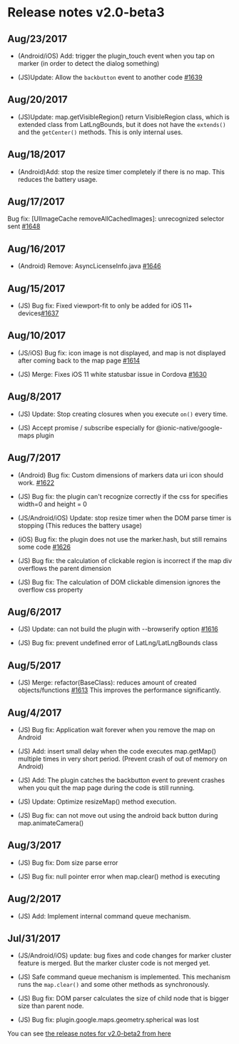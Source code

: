 # Release notes v2.0-beta3

## Aug/23/2017

- (Android/iOS) Add: trigger the plugin_touch event when you tap on marker (in order to detect the dialog something)

- (JS)Update: Allow the `backbutton` event to another code [#1639](https://github.com/mapsplugin/cordova-plugin-googlemaps/issues/1639)

## Aug/20/2017

- (JS)Update: map.getVisibleRegion() return VisibleRegion class, which is extended class from LatLngBounds, but it does not have the `extends()` and the `getCenter()` methods.
  This is only internal uses.

## Aug/18/2017

- (Android)Add: stop the resize timer completely if there is no map. This reduces the battery usage.

## Aug/17/2017

Bug fix: [UIImageCache removeAllCachedImages]: unrecognized selector sent [#1648](https://github.com/mapsplugin/cordova-plugin-googlemaps/issues/1648)

## Aug/16/2017

- (Android) Remove: AsyncLicenseInfo.java [#1646](https://github.com/mapsplugin/cordova-plugin-googlemaps/issues/1646)

## Aug/15/2017

- (JS) Bug fix: Fixed viewport-fit to only be added for iOS 11+ devices[#1637](https://github.com/mapsplugin/cordova-plugin-googlemaps/issues/1637)

## Aug/10/2017

- (JS/iOS) Bug fix: icon image is not displayed, and map is not displayed after coming back to the map page [#1614](https://github.com/mapsplugin/cordova-plugin-googlemaps/issues/1614)

- (JS) Merge: Fixes iOS 11 white statusbar issue in Cordova [#1630](https://github.com/mapsplugin/cordova-plugin-googlemaps/issues/1630)


## Aug/8/2017

- (JS) Update: Stop creating closures when you execute `on()` every time.

- (JS) Accept promise / subscribe especially for @ionic-native/google-maps plugin

## Aug/7/2017

- (Android) Bug fix: Custom dimensions of markers data uri icon should work. [#1622](https://github.com/mapsplugin/cordova-plugin-googlemaps/issues/1622)

- (JS) Bug fix: the plugin can't recognize correctly if the css for <body> specifies width=0 and height = 0

- (JS/Android/iOS) Update: stop resize timer when the DOM parse timer is stopping (This reduces the battery usage)

- (iOS) Bug fix: the plugin does not use the marker.hash, but still remains some code [#1626](https://github.com/mapsplugin/cordova-plugin-googlemaps/issues/1626)

- (JS) Bug fix: the calculation of clickable region is incorrect if the map div overflows the parent dimension

- (JS) Bug fix: The calculation of DOM clickable dimension ignores the overflow css property


## Aug/6/2017

- (JS) Update: can not build the plugin with --browserify option [#1616](https://github.com/mapsplugin/cordova-plugin-googlemaps/issues/1616)

- (JS) Bug fix: prevent undefined error of LatLng/LatLngBounds class

## Aug/5/2017

- (JS) Merge: refactor(BaseClass): reduces amount of created objects/functions [#1613](https://github.com/mapsplugin/cordova-plugin-googlemaps/pull/1613)
  This improves the performance significantly.

## Aug/4/2017

- (JS) Bug fix: Application wait forever when you remove the map on Android

- (JS) Add: insert small delay when the code executes map.getMap() multiple times in very short period.
  (Prevent crash of out of memory on Android)

- (JS) Add: The plugin catches the backbutton event to prevent crashes when you quit the map page during the code is still running.

- (JS) Update: Optimize resizeMap() method execution.

- (JS) Bug fix: can not move out using the android back button during map.animateCamera()


## Aug/3/2017

- (JS) Bug fix: Dom size parse error

- (JS) Bug fix: null pointer error when map.clear() method is executing

## Aug/2/2017

- (JS) Add: Implement internal command queue mechanism.

## Jul/31/2017

- (JS/Android/iOS) update: bug fixes and code changes for marker cluster feature is merged.
  But the marker cluster code is not merged yet.

- (JS) Safe command queue mechanism is implemented.
  This mechanism runs the `map.clear()` and some other methods as synchronously.

- (JS) Bug fix: DOM parser calculates the size of child node that is bigger size than parent node.

- (JS) Bug fix: plugin.google.maps.geometry.spherical was lost

You can see [the release notes for v2.0-beta2 from here](https://github.com/mapsplugin/cordova-plugin-googlemaps-doc/blob/master/v2.0.0/ReleaseNotes/v2.0-beta2/README.md)
